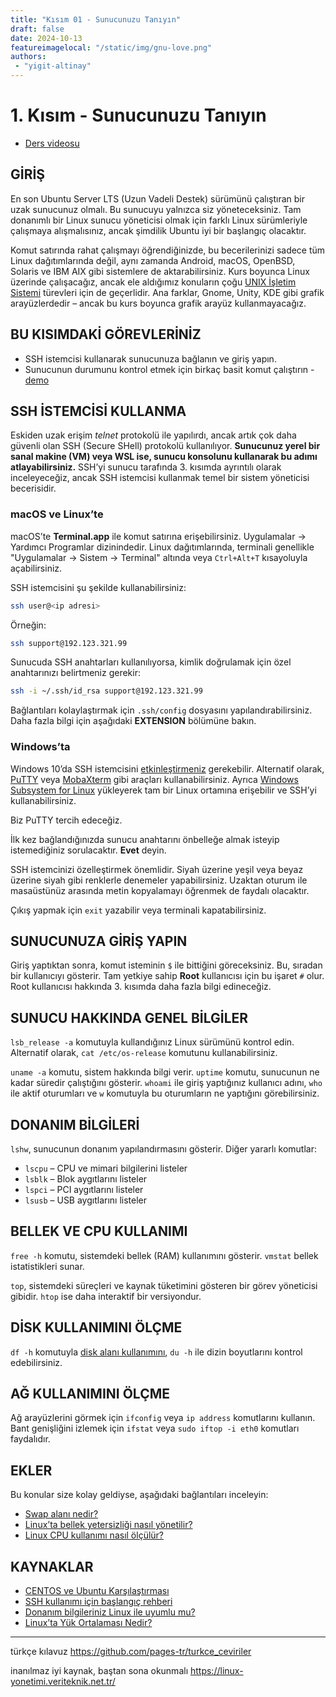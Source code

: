 ```yaml
---
title: "Kısım 01 - Sunucunuzu Tanıyın"
draft: false
date: 2024-10-13
featureimagelocal: "/static/img/gnu-love.png"
authors:
 - "yigit-altinay"
---
```


# 1. Kısım - Sunucunuzu Tanıyın

* [Ders videosu](https://youtu.be/xaDAB0vbIr4)

## GİRİŞ

En son Ubuntu Server LTS (Uzun Vadeli Destek) sürümünü çalıştıran bir uzak sunucunuz olmalı. Bu sunucuyu yalnızca siz yöneteceksiniz. Tam donanımlı bir Linux sunucu yöneticisi olmak için farklı Linux sürümleriyle çalışmaya alışmalısınız, ancak şimdilik Ubuntu iyi bir başlangıç olacaktır.

Komut satırında rahat çalışmayı öğrendiğinizde, bu becerilerinizi sadece tüm Linux dağıtımlarında değil, aynı zamanda Android, macOS, OpenBSD, Solaris ve IBM AIX gibi sistemlere de aktarabilirsiniz. Kurs boyunca Linux üzerinde çalışacağız, ancak ele aldığımız konuların çoğu [UNIX İşletim Sistemi](https://youtu.be/tc4ROCJYbm0) türevleri için de geçerlidir. Ana farklar, Gnome, Unity, KDE gibi grafik arayüzlerdedir – ancak bu kurs boyunca grafik arayüz kullanmayacağız.

## BU KISIMDAKİ GÖREVLERİNİZ

* SSH istemcisi kullanarak sunucunuza bağlanın ve giriş yapın.  
* Sunucunun durumunu kontrol etmek için birkaç basit komut çalıştırın - [demo](https://asciinema.org/a/619479)

## SSH İSTEMCİSİ KULLANMA

Eskiden uzak erişim *telnet* protokolü ile yapılırdı, ancak artık çok daha güvenli olan SSH (Secure SHell) protokolü kullanılıyor. **Sunucunuz yerel bir sanal makine (VM) veya WSL ise, sunucu konsolunu kullanarak bu adımı atlayabilirsiniz.** SSH’yi sunucu tarafında 3. kısımda ayrıntılı olarak inceleyeceğiz, ancak SSH istemcisi kullanmak temel bir sistem yöneticisi becerisidir.  

### macOS ve Linux’te

macOS’te **Terminal.app** ile komut satırına erişebilirsiniz. Uygulamalar -> Yardımcı Programlar dizinindedir. Linux dağıtımlarında, terminali genellikle "Uygulamalar -> Sistem -> Terminal" altında veya `Ctrl+Alt+T` kısayoluyla açabilirsiniz.

SSH istemcisini şu şekilde kullanabilirsiniz:

```bash
ssh user@<ip adresi>
```

Örneğin:

```bash
ssh support@192.123.321.99
```

Sunucuda SSH anahtarları kullanılıyorsa, kimlik doğrulamak için özel anahtarınızı belirtmeniz gerekir:

```bash
ssh -i ~/.ssh/id_rsa support@192.123.321.99
```

Bağlantıları kolaylaştırmak için `.ssh/config` dosyasını yapılandırabilirsiniz. Daha fazla bilgi için aşağıdaki **EXTENSION** bölümüne bakın.

### Windows’ta

Windows 10’da SSH istemcisini [etkinleştirmeniz](https://learn.microsoft.com/en-us/windows/terminal/tutorials/ssh) gerekebilir. Alternatif olarak, [PuTTY](https://www.chiark.greenend.org.uk/~sgtatham/putty/latest.html) veya [MobaXterm](https://mobaxterm.mobatek.net/) gibi araçları kullanabilirsiniz. Ayrıca [Windows Subsystem for Linux](https://learn.microsoft.com/en-us/windows/wsl/install) yükleyerek tam bir Linux ortamına erişebilir ve SSH’yi kullanabilirsiniz.

Biz PuTTY tercih edeceğiz.

İlk kez bağlandığınızda sunucu anahtarını önbelleğe almak isteyip istemediğiniz sorulacaktır. **Evet** deyin.

SSH istemcinizi özelleştirmek önemlidir. Siyah üzerine yeşil veya beyaz üzerine siyah gibi renklerle denemeler yapabilirsiniz. Uzaktan oturum ile masaüstünüz arasında metin kopyalamayı öğrenmek de faydalı olacaktır.

Çıkış yapmak için `exit` yazabilir veya terminali kapatabilirsiniz.

## SUNUCUNUZA GİRİŞ YAPIN

Giriş yaptıktan sonra, komut isteminin `$` ile bittiğini göreceksiniz. Bu, sıradan bir kullanıcıyı gösterir. Tam yetkiye sahip **Root** kullanıcısı için bu işaret `#` olur. Root kullanıcısı hakkında 3. kısımda daha fazla bilgi edineceğiz.

## SUNUCU HAKKINDA GENEL BİLGİLER

`lsb_release -a` komutuyla kullandığınız Linux sürümünü kontrol edin. Alternatif olarak, `cat /etc/os-release` komutunu kullanabilirsiniz.

`uname -a` komutu, sistem hakkında bilgi verir. `uptime` komutu, sunucunun ne kadar süredir çalıştığını gösterir. `whoami` ile giriş yaptığınız kullanıcı adını, `who` ile aktif oturumları ve `w` komutuyla bu oturumların ne yaptığını görebilirsiniz.

## DONANIM BİLGİLERİ

`lshw`, sunucunun donanım yapılandırmasını gösterir. Diğer yararlı komutlar:  

- `lscpu` – CPU ve mimari bilgilerini listeler  
- `lsblk` – Blok aygıtlarını listeler  
- `lspci` – PCI aygıtlarını listeler  
- `lsusb` – USB aygıtlarını listeler  

## BELLEK VE CPU KULLANIMI

`free -h` komutu, sistemdeki bellek (RAM) kullanımını gösterir. `vmstat` bellek istatistikleri sunar.

`top`, sistemdeki süreçleri ve kaynak tüketimini gösteren bir görev yöneticisi gibidir. `htop` ise daha interaktif bir versiyondur.

## DİSK KULLANIMINI ÖLÇME

`df -h` komutuyla [disk alanı kullanımını](https://www.man7.org/linux/man-pages/man1/df.1.html), `du -h` ile dizin boyutlarını kontrol edebilirsiniz.

## AĞ KULLANIMINI ÖLÇME

Ağ arayüzlerini görmek için `ifconfig` veya `ip address` komutlarını kullanın. Bant genişliğini izlemek için `ifstat` veya `sudo iftop -i eth0` komutları faydalıdır.

## EKLER

Bu konular size kolay geldiyse, aşağıdaki bağlantıları inceleyin:  

- [Swap alanı nedir?](https://help.ubuntu.com/community/SwapFaq)  
- [Linux’ta bellek yetersizliği nasıl yönetilir?](https://www.oracle.com/technical-resources/articles/it-infrastructure/dev-oom-killer.html)  
- [Linux CPU kullanımı nasıl ölçülür?](https://www.cyberciti.biz/tips/how-do-i-find-out-linux-cpu-utilization.html)

## KAYNAKLAR

- [CENTOS ve Ubuntu Karşılaştırması](http://serverfault.com/questions/53954/centos-vs-ubuntu)  
- [SSH kullanımı için başlangıç rehberi](https://www.youtube.com/watch?v=qWKK_PNHnnA)  
- [Donanım bilgileriniz Linux ile uyumlu mu?](https://linux-hardware.org/)  
- [Linux’ta Yük Ortalaması Nedir?](https://www.digitalocean.com/community/tutorials/load-average-in-linux)

---

türkçe kılavuz
https://github.com/pages-tr/turkce_ceviriler

inanılmaz iyi kaynak, baştan sona okunmalı
https://linux-yonetimi.veriteknik.net.tr/
